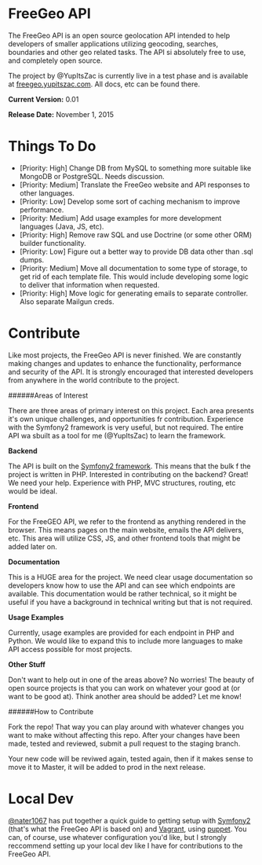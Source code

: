 FreeGeo API
===

The FreeGeo API is an open source geolocation API intended to help developers of smaller applications utilizing geocoding, searches, boundaries and other geo related tasks. The API si absolutely free to use, and completely open source. 

The project by @YupItsZac is currently live in a test phase and is available at [freegeo.yupitszac.com](http://freegeo.yupitszac.com). All docs, etc can be found there.

**Current Version:** 0.01

**Release Date:** November 1, 2015


Things To Do
===

- [Priority: High] Change DB from MySQL to something more suitable like MongoDB or PostgreSQL. Needs discussion. 
- [Priority: Medium] Translate the FreeGeo website and API responses to other languages. 
- [Priority: Low] Develop some sort of caching mechanism to improve performance.
- [Priority: Medium] Add usage examples for more development languages (Java, JS, etc).
- [Priority: High] Remove raw SQL and use Doctrine (or some other ORM) builder functionality.
- [Priority: Low] Figure out a better way to provide DB data other than .sql dumps.
- [Priority: Medium] Move all documentation to some type of storage, to get rid of each template file. This would include developing some logic to deliver that information when requested. 
- [Priority: High] Move logic for generating emails to separate controller. Also separate Mailgun creds.


Contribute
===

Like most projects, the FreeGeo API is never finished. We are constantly making changes and updates to enhance the functionality, performance and security of the API. It is strongly encouraged that interested developers from anywhere in the world contribute to the project. 

######Areas of Interest

There are three areas of primary interest on this project. Each area presents it's own unique challenges, and opportunities fr contribution. Experience with the Symfony2 framework is very useful, but not required. The entire API wa sbuilt as a tool for me (@YupItsZac) to learn the framework. 

**Backend** 

The API is built on the [Symfony2 framework](https://symfony.com/doc/current/index.html). This means that the bulk f the project is written in PHP. Interested in contributing on the backend? Great! We need your help. Experience with PHP, MVC structures, routing, etc would be ideal.

**Frontend**

For the FreeGEO API, we refer to the frontend as anything rendered in the browser. This means pages on the main website, emails the API delivers, etc. This area will utilize CSS, JS, and other frontend tools that might be added later on. 

**Documentation**

This is a HUGE area for the project. We need clear usage documentation so developers know how to use the API and can see which endpoints are available. This documentation would be rather technical, so it might be useful if you have a background in technical writing but that is not required. 

**Usage Examples**

Currently, usage examples are provided for each endpoint in PHP and Python. We would like to expand this to include more languages to make API access possible for most projects. 


**Other Stuff**

Don't want to help out in one of the areas above? No worries! The beauty of open source projects is that you can work on whatever your good at (or want to be good at). Think another area should be added? Let me know!


######How to Contribute

Fork the repo! That way you can play around with whatever changes you want to make without affecting this repo. After your changes have been made, tested and reviewed, submit a pull request to the staging branch. 

Your new code will be reviwed again, tested again, then if it makes sense to move it to Master, it will be added to prod in the next release. 

Local Dev
===

[@nater1067](http://github.com/nater1067) has put together a quick guide to getting setup with [Symfony2](https://symfony.com/doc/current/index.html) (that's what the FreeGeo API is based on) and [Vagrant](http://www.vagrantup.com), using [puppet](https://puppetlabs.com/puppet/). You can, of course, use whatever configuration you'd like, but I strongly reccommend setting up your local dev like I have for contributions to the FreeGeo API. 







